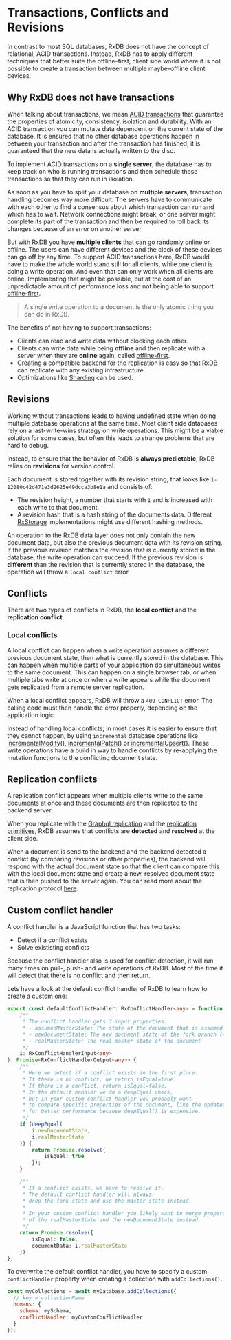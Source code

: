 # Transactions, Conflicts and Revisions

In contrast to most SQL databases, RxDB does not have the concept of relational, ACID transactions. Instead, RxDB has to apply different techniques that better suite the offline-first, client side world where it is not possible to create a transaction between multiple maybe-offline client devices.

## Why RxDB does not have transactions

When talking about transactions, we mean [ACID transactions](https://en.wikipedia.org/wiki/ACID) that guarantee the properties of atomicity, consistency, isolation and durability.
With an ACID transaction you can mutate data dependent on the current state of the database. It is ensured that no other database operations happen in between your transaction and after the transaction has finished, it is guaranteed that the new data is actually written to the disc.

To implement ACID transactions on a **single server**, the database has to keep track on who is running transactions and then schedule these transactions so that they can run in isolation.

As soon as you have to split your database on **multiple servers**, transaction handling becomes way more difficult. The servers have to communicate with each other to find a consensus about which transaction can run and which has to wait. Network connections might break, or one server might complete its part of the transaction and then be required to roll back its changes because of an error on another server. 

But with RxDB you have **multiple clients** that can go randomly online or offline. The users can have different devices and the clock of these devices can go off by any time. To support ACID transactions here, RxDB would have to make the whole world stand still for all clients, while one client is doing a write operation. And even that can only work when all clients are online. Implementing that might be possible, but at the cost of an unpredictable amount of performance loss and not being able to support [offline-first](./offline-first.md).

> A single write operation to a document is the only atomic thing you can do in RxDB.

The benefits of not having to support transactions:

- Clients can read and write data without blocking each other.
- Clients can write data while being **offline** and then replicate with a server when they are **online** again, called [offline-first](./offline-first.md).
- Creating a compatible backend for the replication is easy so that RxDB can replicate with any existing infrastructure.
- Optimizations like [Sharding](./rx-storage-sharding.md) can be used.


## Revisions

Working without transactions leads to having undefined state when doing multiple database operations at the same time. Most client side databases rely on a last-write-wins strategy on write operations. This might be a viable solution for some cases, but often this leads to strange problems that are hard to debug.

Instead, to ensure that the behavior of RxDB is **always predictable**, RxDB relies on **revisions** for version control.

Each document is stored together with its revision string, that looks like `1-12080c42d471e3d2625e49dcca3b8e1a` and consists of:
- The revision height, a number that starts with `1` and is increased with each write to that document.
- A revision hash that is a hash string of the documents data. Different [RxStorage](./rx-storage.md) implementations might use different hashing methods.

An operation to the RxDB data layer does not only contain the new document data, but also the previous document data with its revision string. If the previous revision matches the revision that is currently stored in the database, the write operation can succeed. If the previous revision is **different** than the revision that is currently stored in the database, the operation will throw a `local conflict` error.

## Conflicts

There are two types of conflicts in RxDB, the **local conflict** and the **replication conflict**.

### Local conflicts

A local conflict can happen when a write operation assumes a different previous document state, then what is currently stored in the database. This can happen when multiple parts of your application do simultaneous writes to the same document. This can happen on a single browser tab, or when multiple tabs write at once or when a write appears while the document gets replicated from a remote server replication.

When a local conflict appears, RxDB will throw a `409 CONFLICT` error. The calling code must then handle the error properly, depending on the application logic.

Instead of handling local conflicts, in most cases it is easier to ensure that they cannot happen, by using `incremental` database operations like [incrementalModify()](./rx-document.md), [incrementalPatch()](./rx-document.md) or [incrementalUpsert()](./rx-collection.md). These write operations have a build in way to handle conflicts by re-applying the mutation functions to the conflicting document state.

## Replication conflicts

A replication conflict appears when multiple clients write to the same documents at once and these documents are then replicated to the backend server. 

When you replicate with the [Graphql replication](./replication-graphql.md) and the [replication primitives](./replication.md), RxDB assumes that conflicts are **detected** and **resolved** at the client side.

When a document is send to the backend and the backend detected a conflict (by comparing revisions or other properties), the backend will respond with the actual document state so that the client can compare this with the local document state and create a new, resolved document state that is then pushed to the server again. You can read more about the replication protocol [here](./replication.md#conflict-handling).


## Custom conflict handler

A conflict handler is a JavaScript function that has two tasks:
- Detect if a conflict exists
- Solve exististing conflicts 

Because the conflict handler also is used for conflict detection, it will run many times on pull-, push- and write operations of RxDB. Most of the time it will detect that there is no conflict and then return.

Lets have a look at the default conflict handler of RxDB to learn how to create a custom one:

```ts
export const defaultConflictHandler: RxConflictHandler<any> = function (
    /**
     * The conflict handler gets 3 input properties:
     * - assumedMasterState: The state of the document that is assumed to be on the master branch
     * - newDocumentState: The new document state of the fork branch (=client) that RxDB want to write to the master
     * - realMasterState: The real master state of the document
     */
    i: RxConflictHandlerInput<any>
): Promise<RxConflictHandlerOutput<any>> {
    /**
     * Here we detect if a conflict exists in the first place.
     * If there is no conflict, we return isEqual=true.
     * If there is a conflict, return isEqual=false.
     * In the default handler we do a deepEqual check,
     * but in your custom conflict handler you probably want
     * to compare specific properties of the document, like the updatedAt time,
     * for better performance because deepEqual() is expensive.
     */
    if (deepEqual(
        i.newDocumentState,
        i.realMasterState
    )) {
        return Promise.resolve({
            isEqual: true
        });
    }

    /**
     * If a conflict exists, we have to resolve it.
     * The default conflict handler will always
     * drop the fork state and use the master state instead.
     * 
     * In your custom conflict handler you likely want to merge properties
     * of the realMasterState and the newDocumentState instead.
     */
    return Promise.resolve({
        isEqual: false,
        documentData: i.realMasterState
    });
};
```

To overwrite the default conflict handler, you have to specify a custom `conflictHandler` property when creating a collection with `addCollections()`.


```js
const myCollections = await myDatabase.addCollections({
  // key = collectionName
  humans: {
    schema: mySchema,
    conflictHandler: myCustomConflictHandler
  }
});
```
